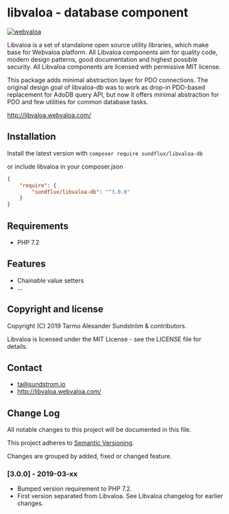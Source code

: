 libvaloa - database component
========

[![webvaloa](https://github.com/sundflux/libvaloa/blob/master/.vendor.png)](https://github.com/sundflux/libvaloa/blob/master/.vendor.png)

Libvaloa is a set of standalone open source utility libraries, which make base for Webvaloa platform. All Libvaloa components aim for quality code, modern design patterns, good documentation and highest possible security. All Libvaloa components are licensed with permissive MIT license.

This package adds minimal abstraction layer for PDO connections. The original design goal of libvaloa-db was to work as drop-in PDO-based replacement for AdoDB query API, but now it offers minimal abstraction for PDO and few utilities for common database tasks. 

http://libvaloa.webvaloa.com/

## Installation

Install the latest version with `composer require sundflux/libvaloa-db`

or include libvaloa in your composer.json

```json
{
    "require": {
        "sundflux/libvaloa-db": "^3.0.0"
    }
}
```

## Requirements

- PHP 7.2

## Features

- Chainable value setters
- ...

## Copyright and license

Copyright (C) 2019 Tarmo Alexander Sundström & contributors.

Libvaloa is licensed under the MIT License - see the LICENSE file for details.

## Contact

- ta@sundstrom.io
- http://libvaloa.webvaloa.com/

## Change Log
All notable changes to this project will be documented in this file.

This project adheres to [Semantic Versioning](http://semver.org/).

Changes are grouped by added, fixed or changed feature.

### [3.0.0] - 2019-03-xx
- Bumped version requirement to PHP 7.2.
- First version separated from Libvaloa. See Libvaloa changelog for earlier changes.

